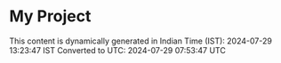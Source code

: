 # My Project

This content is dynamically generated in Indian Time (IST): 2024-07-29 13:23:47 IST
Converted to UTC: 2024-07-29 07:53:47 UTC
